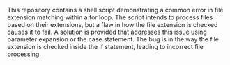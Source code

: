 This repository contains a shell script demonstrating a common error in file extension matching within a for loop. The script intends to process files based on their extensions, but a flaw in how the file extension is checked causes it to fail. A solution is provided that addresses this issue using parameter expansion or the case statement.  The bug is in the way the file extension is checked inside the if statement, leading to incorrect file processing.